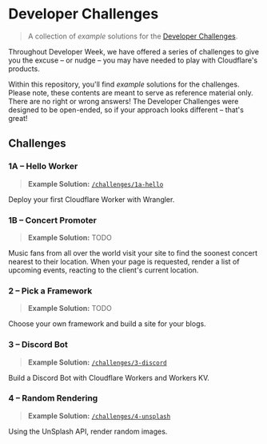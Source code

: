 # Developer Challenges

> A collection of _example_ solutions for the [Developer Challenges](https://blog.cloudflare.com/developer-week-challenges/).

Throughout Developer Week, we have offered a series of challenges to give you the excuse – or nudge – you may have needed to play with Cloudflare's products.

Within this repository, you'll find _example_ solutions for the challenges. Please note, these contents are meant to serve as reference material only. There are no right or wrong answers! The Developer Challenges were designed to be open-ended, so if your approach looks different – that's great!

## Challenges

### 1A – Hello Worker

> **Example Solution:** [`/challenges/1a-hello`](/challenges/1a-hello)

Deploy your first Cloudflare Worker with Wrangler.


### 1B – Concert Promoter

> **Example Solution:** TODO

Music fans from all over the world visit your site to find the soonest concert nearest to their location. When your page is requested, render a list of upcoming events, reacting to the client's current location.


### 2 – Pick a Framework

> **Example Solution:** TODO

Choose your own framework and build a site for your blogs.


### 3 – Discord Bot

> **Example Solution:** [`/challenges/3-discord`](/challenges/3-discord)

Build a Discord Bot with Cloudflare Workers and Workers KV.


### 4 – Random Rendering

> **Example Solution:** [`/challenges/4-unsplash`](/challenges/4-unsplash)

Using the UnSplash API, render random images.
